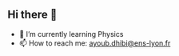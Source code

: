 ## Hi there 👋
- 🌱 I’m currently learning Physics
- 📫 How to reach me: ayoub.dhibi@ens-lyon.fr
<!--
**ayoub-dhibi-ENSL/ayoub-dhibi-ENSL** is a ✨ _special_ ✨ repository because its `README.md` (this file) appears on your GitHub profile.

Here are some ideas to get you started:
- 🔭 I’m currently working on Compressive Raman Spectroscopy

- 🔭 I’m currently working on ...
- 🌱 I’m currently learning ...
- 👯 I’m looking to collaborate on ...
- 🤔 I’m looking for help with ...
- 💬 Ask me about ...
- 📫 How to reach me: ...
- 😄 Pronouns: ...
- ⚡ Fun fact: ...
-->
